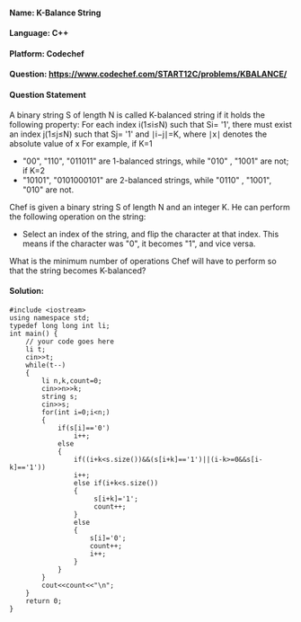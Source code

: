 #### Name: K-Balance String
#### Language: C++
#### Platform: Codechef
#### Question: https://www.codechef.com/START12C/problems/KBALANCE/

#### Question Statement

A binary string S of length N is called K-balanced string if it holds the following property: For each index i(1≤i≤N) such that Si= '1', there must exist an index j(1≤j≤N) such that Sj= '1' and ∣i−j∣=K, where ∣x∣ denotes the absolute value of x
For example, if K=1
- "00", "110", "011011" are 1-balanced strings, while "010" , "1001" are not; if K=2
- "10101", "0101000101" are 2-balanced strings, while "0110" , "1001", "010" are not.

Chef is given a binary string S of length N and an integer K. He can perform the following operation on the string:
- Select an index of the string, and flip the character at that index. This means if the character was "0", it becomes "1", and vice versa.

What is the minimum number of operations Chef will have to perform so that the string becomes K-balanced?
#### Solution:
```
#include <iostream>
using namespace std;
typedef long long int li;
int main() {
	// your code goes here
	li t;
	cin>>t;
	while(t--)
	{
	    li n,k,count=0;
	    cin>>n>>k;
	    string s;
	    cin>>s;
	    for(int i=0;i<n;)
	    {
	        if(s[i]=='0')
	            i++;
	        else
	        {
	            if((i+k<s.size())&&(s[i+k]=='1')||(i-k>=0&&s[i-k]=='1'))
	            i++;
	            else if(i+k<s.size())
	            {
	                 s[i+k]='1';
	                 count++;
	            }
	            else
	            {
	                s[i]='0';
	                count++;
	                i++;
	            }
	        }
	    }
	    cout<<count<<"\n";
	}
	return 0;
}
 ```
